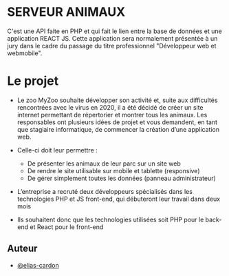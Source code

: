 
# SERVEUR ANIMAUX

C'est une API faite en PHP et qui fait le lien entre la base de données et une application REACT JS. Cette application sera normalement présentée à un jury dans le cadre du passage du titre professionnel "Développeur web et webmobile".

# Le projet
- Le zoo MyZoo souhaite développer son activité et, suite aux difficultés rencontrées avec le virus en 2020, il a été décidé de créer un site internet permettant de répertorier et montrer tous les animaux. Les responsables ont plusieurs idées de projet et vous demandent, en tant que stagiaire informatique, de commencer la création d’une application web.

- Celle-ci doit leur permettre :
    - De présenter les animaux de leur parc sur un site web
    - De rendre le site utilisable sur mobile et tablette (responsive)
    - De gérer simplement toutes les données (panneau administrateur)

- L’entreprise a recruté deux développeurs spécialisés dans les technologies PHP et JS front-end, qui débuteront leur travail dans deux mois

- Ils souhaitent donc que les technologies utilisées soit PHP pour le back-end et React pour le front-end
## Auteur

- [@elias-cardon](https://github.com/elias-cardon)

